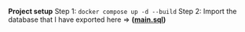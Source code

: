 **Project setup**
Step 1:
``docker compose up -d --build``
Step 2:
Import the database that I have exported here => **([main.sql](https://github.com/tunanyugen/order-manager/blob/master/main.sql))**
